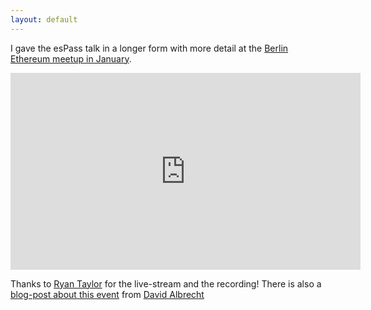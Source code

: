 ```yaml
---
layout: default
---
```

I gave the esPass talk in a longer form with more detail at the [Berlin Ethereum meetup in January](https://www.meetup.com/de-DE/Berlin-Ethereum-Meetup/events/236898828/).

<iframe width="560" height="315" src="https://www.youtube.com/embed/wau9bAJdkYQ?start=3894" frameborder="0" allowfullscreen></iframe>

Thanks to [Ryan Taylor](https://twitter.com/AdjyLeak) for the live-stream and the recording!
There is also a [blog-post about this event](http://www.propellah.net/2017/01/25/low-hanging-fruit-for-the-crypto-community-ethereum-meetup-berlin-january-2017/) from [David Albrecht](https://twitter.com/davalb)

